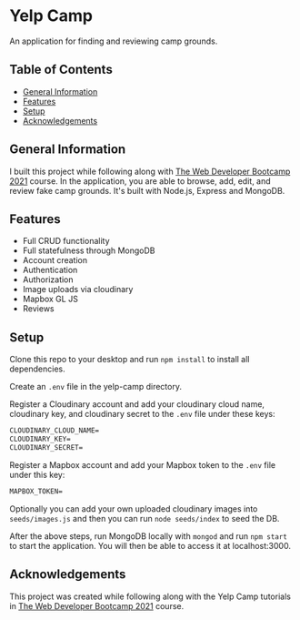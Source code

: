 # Yelp Camp <!-- omit in toc -->

An application for finding and reviewing camp grounds. 

## Table of Contents <!-- omit in toc -->

- [General Information](#general-information)
- [Features](#features)
- [Setup](#setup)
- [Acknowledgements](#acknowledgements)

## General Information

I built this project while following along with [The Web Developer Bootcamp 2021](https://www.udemy.com/course/the-web-developer-bootcamp) course. In the application, you are able to browse, add, edit, and review fake camp grounds. It's built with Node.js, Express and MongoDB.

## Features

- Full CRUD functionality
- Full statefulness through MongoDB
- Account creation
- Authentication
- Authorization
- Image uploads via cloudinary
- Mapbox GL JS
- Reviews

## Setup

Clone this repo to your desktop and run `npm install` to install all dependencies.

Create an `.env` file in the yelp-camp directory.

Register a Cloudinary account and add your cloudinary cloud name, cloudinary key, and cloudinary secret to the `.env` file under these keys:

```txt
CLOUDINARY_CLOUD_NAME=
CLOUDINARY_KEY=
CLOUDINARY_SECRET=
```

Register a Mapbox account and add your Mapbox token to the `.env` file under this key:

```txt
MAPBOX_TOKEN=
```

Optionally you can add your own uploaded cloudinary images into `seeds/images.js` and then you can run `node seeds/index` to seed the DB.

After the above steps, run MongoDB locally with `mongod` and run `npm start` to start the application. You will then be able to access it at localhost:3000.

## Acknowledgements

This project was created while following along with the Yelp Camp tutorials in [The Web Developer Bootcamp 2021](https://www.udemy.com/course/the-web-developer-bootcamp) course.
